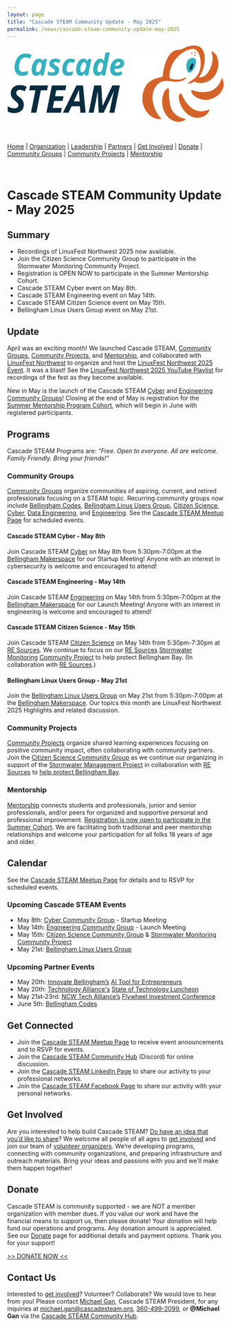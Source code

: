 ```yaml
---
layout: page
title: "Cascade STEAM Community Update - May 2025"
permalink: /news/cascade-steam-community-update-may-2025
---
```

<style>
  .header {
	display: none;
  }
  .footer {
	display: none;
  }
</style>

<p align="center"><img src="/assets/images/Cascade_STEAM_horizontal_logo_primary.svg" width="600" height="178" /></p>

<br>

[Home](/) | [Organization](/organization) | [Leadership](/leadership) | [Partners](/partners) | [Get Involved](/get-involved) | [Donate](/donate) | [Community Groups](/community-groups) | [Community Projects](/community-projects) | [Mentorship](/mentorship)

<br>

# Cascade STEAM Community Update - May 2025

## Summary

* Recordings of LinuxFest Northwest 2025 now available.
* Join the Citizen Science Community Group to participate in the Stormwater Monitoring Community Project.  
* Registration is OPEN NOW to participate in the Summer Mentorship Cohort.
* Cascade STEAM Cyber event on May 8th.
* Cascade STEAM Engineering event on May 14th.
* Cascade STEAM Citizen Science event on May 15th.  
* Bellingham Linux Users Group event on May 21st.

## Update

April was an exciting month! We launched Cascade STEAM, [Community Groups](/community-groups), [Community Projects](/community-projects), and [Mentorship](/mentorship), and collaborated with [LinuxFest Northwest](https://lfnw.org) to organize and host the [LinuxFest Northwest 2025 Event](https://lfnw.org/schedule/). It was a blast! See the [LinuxFest Northwest 2025 YouTube Playlist](https://www.youtube.com/playlist?list=PLjDc7gDlIASRAcG0cxWYOnNGwFnykUMNZ) for recordings of the fest as they become available.

New in May is the launch of the Cascade STEAM [Cyber](/cyber) and [Engineering](/engineering) [Community Groups](/engineering)! Closing at the end of May is registration for the [Summer Mentorship Program Cohort](/mentorship), which will begin in June with registered participants.

## Programs

Cascade STEAM Programs are: *“Free. Open to everyone. All are welcome. Family Friendly. Bring your friends\!”*

### Community Groups

[Community Groups](https://cascadesteam.org/community-groups) organize communities of aspiring, current, and retired professionals focusing on a STEAM topic. Recurring community groups now include [Bellingham Codes](https://bellingham.codes), [Bellingham Linux Users Group](https://blug.org), [Citizen Science](/citizen-science), [Cyber](/cyber), [Data Engineering](/data-engineering), and [Engineering](/engineering). See the [Cascade STEAM Meetup Page](https://meetup.com/cascadesteam) for scheduled events.

#### Cascade STEAM Cyber \- May 8th

Join Cascade STEAM [Cyber](/cyber) on May 8th from 5:30pm-7:00pm at the [Bellingham Makerspace](https://bellinghammakerspace.org) for our Startup Meeting! Anyone with an interest in cybersecurity is welcome and encouraged to attend\!

#### Cascade STEAM Engineering \- May 14th

Join Cascade STEAM [Engineering](/engineering) on May 14th from 5:30pm-7:00pm at the [Bellingham Makerspace](https://bellinghammakerspace.org) for our Launch Meeting! Anyone with an interest in engineering is welcome and encouraged to attend\!

#### Cascade STEAM Citizen Science \- May 15th

Join Cascade STEAM [Citizen Science](/citizen-science) on May 14th from 5:30pm-7:30pm at [RE Sources](https://re-sources.org). We continue to focus on our [RE Sources](https://re-sources.org) [Stormwater Monitoring](https://www.re-sources.org/2024/06/three-years-of-bellingham-stormwater-monitoring-reveals-pollution-hotspots-including-taylor-dock/) [Community Project](https://cascadesteam.org/community-projects) to help protect Bellingham Bay. (In collaboration with [RE Sources](https://re-sources.org).)

#### Bellingham Linux Users Group \- May 21st

Join the [Bellingham Linux Users Group](/blug) on May 21st from 5:30pm-7:00pm at the [Bellingham Makerspace](https://bellinghammakerspace.org). Our topics this month are LinuxFest Northwest 2025 Highlights and related discussion.

### Community Projects

[Community Projects](https://cascadesteam.org/community-projects) organize shared learning experiences focusing on positive community impact, often collaborating with community partners. Join the [Citizen Science Community Group](/citizen-science) as we continue our organizing in support of the [Stormwater Management Project](/community-projects) in collaboration with [RE Sources](https://re-sources.org) to [help protect Bellingham Bay](https://www.re-sources.org/2024/06/three-years-of-bellingham-stormwater-monitoring-reveals-pollution-hotspots-including-taylor-dock/).

### Mentorship

[Mentorship](/mentorship) connects students and professionals, junior and senior professionals, and/or peers for organized and supportive personal and professional improvement. [Registration is now open to participate in the Summer Cohort](http://mentorship-registration.cascadesteam.org). We are facilitating both traditional and peer mentorship relationships and welcome your participation for all folks 18 years of age and older.

## Calendar

See the [Cascade STEAM Meetup Page](https://meetup.com/cascadesteam) for details and to RSVP for scheduled events.

### Upcoming Cascade STEAM Events

* May 8th: [Cyber Community Group](/cyber) \- Startup Meeting
* May 14th: [Engineering Community Group](/engineering) \- Launch Meeting
* May 15th: [Citizen Science Community Group](/citizen-science) & [Stormwater Monitoring Community Project](/community-projects)
* May 21st: [Bellingham Linux Users Group](https://blug.org)

### Upcoming Partner Events

* May 20th: [Innovate Bellingham’s](https://innovatebellingham.org) [AI Tool for Entrepreneurs](https://lu.ma/ts28u5ca)
* May 20th: [Technology Alliance's](https://www.technology-alliance.com) [State of Technology Luncheon](https://www.technology-alliance.com/2025-luncheon)  
* May 21st-23rd: [NCW Tech Alliance’s](https://ncwtech.org) [Flywheel Investment Conference](https://www.flywheelconference.com/)
* June 5th: [Bellingham Codes](https://meetup.com/bellinghamcodes)  

## Get Connected

- Join the [Cascade STEAM Meetup Page](https://meetup.com/cascadesteam) to receive event announcements and to RSVP for events.
- Join the [Cascade STEAM Community Hub](http://hub.cascadesteam.org) (Discord) for online discussion.
- Join the [Cascade STEAM LinkedIn Page](https://linkedin.com/company/cascadesteam) to share our activity to your professional networks.
- Join the [Cascade STEAM Facebook Page](https://facebook.com/cascadesteam) to share our activity with your personal networks.

## Get Involved

Are you interested to help build Cascade STEAM? [Do have an idea that you’d like to share](http://community-survey.cascadesteam.org)? We welcome all people of all ages to [get involved](/get-involved) and join our team of [volunteer organizers](/leadership). We’re developing programs, connecting with community organizations, and preparing infrastructure and outreach materials. Bring your ideas and passions with you and we’ll make them happen together\!

## Donate

Cascade STEAM is community supported - we are NOT a member organization with member dues. If you value our work and have the financial means to support us, then please donate\! Your donation will help fund our operations and programs. Any donation amount is appreciated. See our [Donate](/donate) page for additional details and payment options. Thank you for your support!<br>

[>> DONATE NOW <<](https://www.paypal.com/donate/?hosted_button_id=CLBXLN2E2ZU7C)

## Contact Us

Interested to [get involved](/get-involved)? Volunteer? Collaborate? We would love to hear from you! Please contact [Michael Gan](https://www.linkedin.com/in/michaelbgan), Cascade STEAM President, for any inquiries at [michael.gan@cascadesteam.org](mailto:michael.gan@cascadesteam.org), [360-499-2099](tel:3604992099), or **@Michael Gan** via the [Cascade STEAM Community Hub](http://hub.cascadesteam.org).
